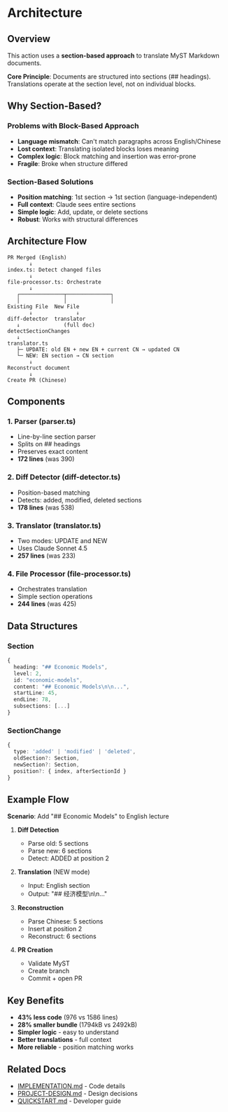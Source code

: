 # Architecture

## Overview

This action uses a **section-based approach** to translate MyST Markdown documents.

**Core Principle**: Documents are structured into sections (## headings). Translations operate at the section level, not on individual blocks.

## Why Section-Based?

### Problems with Block-Based Approach
- **Language mismatch**: Can't match paragraphs across English/Chinese
- **Lost context**: Translating isolated blocks loses meaning
- **Complex logic**: Block matching and insertion was error-prone
- **Fragile**: Broke when structure differed

### Section-Based Solutions
- **Position matching**: 1st section → 1st section (language-independent)
- **Full context**: Claude sees entire sections
- **Simple logic**: Add, update, or delete sections
- **Robust**: Works with structural differences

## Architecture Flow

```
PR Merged (English)
       ↓
index.ts: Detect changed files
       ↓
file-processor.ts: Orchestrate
       ↓
   ┌──────────────┬──────────────┐
   │              │              │
Existing File  New File      
       ↓              ↓
diff-detector  translator
   ↓              (full doc)
detectSectionChanges
   ↓
translator.ts
   ├─ UPDATE: old EN + new EN + current CN → updated CN
   └─ NEW: EN section → CN section
       ↓
Reconstruct document
       ↓
Create PR (Chinese)
```

## Components

### 1. Parser (parser.ts)
- Line-by-line section parser
- Splits on ## headings
- Preserves exact content
- **172 lines** (was 390)

### 2. Diff Detector (diff-detector.ts)
- Position-based matching
- Detects: added, modified, deleted sections
- **178 lines** (was 538)

### 3. Translator (translator.ts)
- Two modes: UPDATE and NEW
- Uses Claude Sonnet 4.5
- **257 lines** (was 233)

### 4. File Processor (file-processor.ts)
- Orchestrates translation
- Simple section operations
- **244 lines** (was 425)

## Data Structures

### Section
```typescript
{
  heading: "## Economic Models",
  level: 2,
  id: "economic-models",
  content: "## Economic Models\n\n...",
  startLine: 45,
  endLine: 78,
  subsections: [...]
}
```

### SectionChange
```typescript
{
  type: 'added' | 'modified' | 'deleted',
  oldSection?: Section,
  newSection?: Section,
  position?: { index, afterSectionId }
}
```

## Example Flow

**Scenario**: Add "## Economic Models" to English lecture

1. **Diff Detection**
   - Parse old: 5 sections
   - Parse new: 6 sections
   - Detect: ADDED at position 2

2. **Translation** (NEW mode)
   - Input: English section
   - Output: "## 经济模型\n\n..."

3. **Reconstruction**
   - Parse Chinese: 5 sections
   - Insert at position 2
   - Reconstruct: 6 sections

4. **PR Creation**
   - Validate MyST
   - Create branch
   - Commit + open PR

## Key Benefits

- **43% less code** (976 vs 1586 lines)
- **28% smaller bundle** (1794kB vs 2492kB)
- **Simpler logic** - easy to understand
- **Better translations** - full context
- **More reliable** - position matching works

## Related Docs

- [IMPLEMENTATION.md](IMPLEMENTATION.md) - Code details
- [PROJECT-DESIGN.md](PROJECT-DESIGN.md) - Design decisions
- [QUICKSTART.md](QUICKSTART.md) - Developer guide
